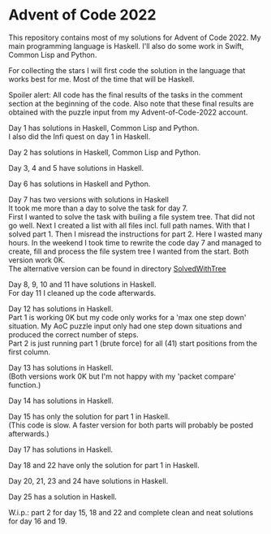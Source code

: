 # Advent of Code 2022

This repository contains most of my solutions for Advent of Code 2022.
My main programming language is Haskell. I'll also do some work in Swift, Common Lisp and Python.

For collecting the stars I will first code the solution in the language that works best for me. 
Most of the time that will be Haskell.

Spoiler alert: All code has the final results of the tasks in the comment section at the beginning of the code.
Also note that these final results are obtained with the puzzle input from my Advent-of-Code-2022 account.

Day 1 has solutions in Haskell, Common Lisp and Python.\
I also did the Infi quest on day 1 in Haskell.

Day 2 has solutions in Haskell, Common Lisp and Python.

Day 3, 4 and 5 have solutions in Haskell.

Day 6 has solutions in Haskell and Python.

Day 7 has two versions with solutions in Haskell\
It took me more than a day to solve the task for day 7.\
First I wanted to solve the task with builing a file system tree. That did not go well.
Next I created a list with all files incl. full path names. With that I solved part 1.
Then I misread the instructions for part 2. Here I wasted many hours.
In the weekend I took time to rewrite the code day 7 and managed to 
create, fill and process the file system tree I wanted from the start.
Both version work 0K.\
The alternative version can be found in directory
[SolvedWithTree](https://github.com/Arno65/Advent-of-Code-2022/tree/main/SolvedWithTree)

Day 8, 9, 10 and 11 have solutions in Haskell.\
For day 11 I cleaned up the code afterwards.

Day 12 has solutions in Haskell.\
Part 1 is working 0K but my code only works for a 'max one step down' situation. 
My AoC puzzle input only had one step down situations and produced the correct number of steps.\
Part 2 is just running part 1 (brute force) for all (41) start positions from the first column.

Day 13 has solutions in Haskell.\
(Both versions work 0K but I'm not happy with my 'packet compare' function.)

Day 14 has solutions in Haskell.

Day 15 has only the solution for part 1 in Haskell.\
(This code is slow. A faster version for both parts will probably be posted afterwards.)

Day 17 has solutions in Haskell.

Day 18 and 22 have only the solution for part 1 in Haskell.

Day 20, 21, 23 and 24 have solutions in Haskell.

Day 25 has a solution in Haskell.

W.i.p.: part 2 for day 15, 18 and 22 and complete clean and neat solutions for day 16 and 19.
